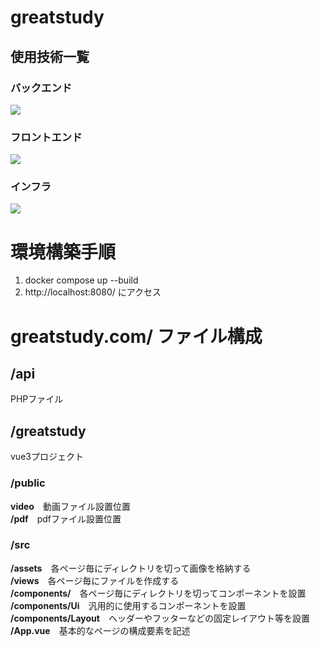 # greatstudy

## 使用技術一覧
### バックエンド
<img src="https://img.shields.io/badge/-Php-777BB4.svg?logo=php&style=for-the-badge">

### フロントエンド
<img src="https://img.shields.io/badge/-Vue.js-4FC08D.svg?logo=vue.js&style=for-the-badge">

### インフラ
<img src="https://img.shields.io/badge/-Docker-1488C6.svg?logo=docker&style=for-the-badge">

# 環境構築手順
1. docker compose up --build
2. http://localhost:8080/ にアクセス

# greatstudy.com/ ファイル構成
## /api
PHPファイル
## /greatstudy
vue3プロジェクト  
### /public
**video**　動画ファイル設置位置  
**/pdf**　pdfファイル設置位置  
### /src
**/assets**　各ページ毎にディレクトリを切って画像を格納する  
**/views**　各ページ毎にファイルを作成する  
**/components/**　各ページ毎にディレクトリを切ってコンポーネントを設置  
**/components/Ui**　汎用的に使用するコンポーネントを設置  
**/components/Layout**　ヘッダーやフッターなどの固定レイアウト等を設置  
**/App.vue**　基本的なページの構成要素を記述  
